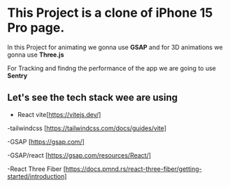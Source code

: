# This Project is a clone of iPhone 15 Pro page.

In this Project for animating we gonna use **GSAP** and for 3D animations we gonna use **Three.js**

For Tracking and findng the performance of the app we are going to use **Sentry**

## Let's see the tech stack wee are using

- React vite[https://vitejs.dev/]

-tailwindcss [https://tailwindcss.com/docs/guides/vite]

-GSAP [https://gsap.com/]

-GSAP/react [https://gsap.com/resources/React/]

-React Three Fiber [https://docs.pmnd.rs/react-three-fiber/getting-started/introduction]
